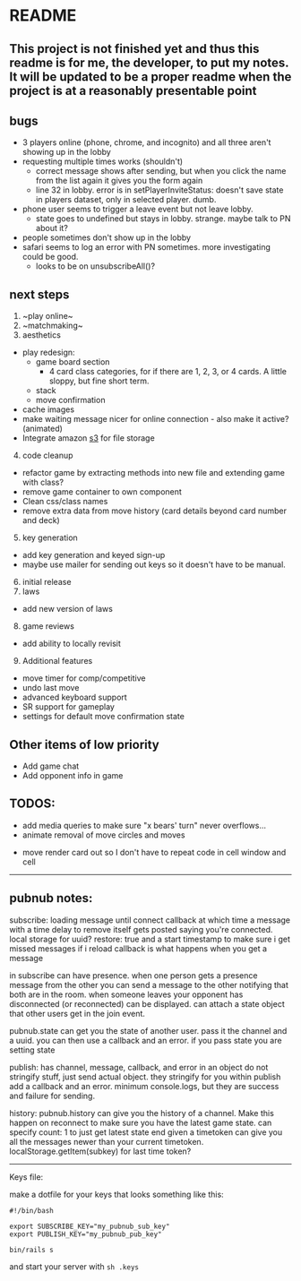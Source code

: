 # README

## This project is not finished yet and thus this readme is for me, the developer, to put my notes. It will be updated to be a proper readme when the project is at a reasonably presentable point

## bugs
- 3 players online (phone, chrome, and incognito) and all three aren't showing up in the lobby
- requesting multiple times works (shouldn't)
  - correct message shows after sending, but when you click the name from the list again it gives you the form again
  - line 32 in lobby. error is in setPlayerInviteStatus: doesn't save state in players dataset, only in selected player. dumb.
- phone user seems to trigger a leave event but not leave lobby.
  - state goes to undefined but stays in lobby. strange. maybe talk to PN about it?
- people sometimes don't show up in the lobby
- safari seems to log an error with PN sometimes. more investigating could be good.
  - looks to be on unsubscribeAll()?

## next steps

1. ~play online~
2. ~matchmaking~
3. aesthetics
  - play redesign:
    - game board section
      - 4 card class categories, for if there are 1, 2, 3, or 4 cards. A little sloppy, but fine short term.
    - stack
    - move confirmation
  - cache images
  - make waiting message nicer for online connection - also make it active? (animated)
  - Integrate amazon [s3](https://aws.amazon.com/s3/) for file storage
4. code cleanup
  - refactor game by extracting methods into new file and extending game with class?
  - remove game container to own component
  - Clean css/class names
  - remove extra data from move history (card details beyond card number and deck)
5. key generation
  - add key generation and keyed sign-up
  - maybe use mailer for sending out keys so it doesn't have to be manual.
6. initial release
7. laws
  - add new version of laws
8. game reviews
  - add ability to locally revisit
9. Additional features
  - move timer for comp/competitive
  - undo last move
  - advanced keyboard support
  - SR support for gameplay
  - settings for default move confirmation state

## Other items of low priority

- Add game chat
- Add opponent info in game

## TODOS:
  - add media queries to make sure "x bears' turn" never overflows...
  - animate removal of move circles and moves <p>
  - move render card out so I don't have to repeat code in cell window and cell

----------
## pubnub notes:
subscribe:
loading message until connect callback at which time a message with a time delay to remove itself gets posted saying you're connected.
local storage for uuid?
restore: true
and a start timestamp to make sure i get missed messages if i reload
callback is what happens when you get a message

in subscribe can have presence. when one person gets a presence message from the other you can send a message to the other notifying that both are in the room. when someone leaves your opponent has disconnected (or reconnected) can be displayed.
can attach a state object that other users get in the join event.

pubnub.state can get you the state of another user. pass it the channel and a uuid. you can then use a callback and an error. if you pass state you are setting state

publish:
has channel, message, callback, and error in an object
do not stringify stuff, just send actual object. they stringify for you
within publish add a callback and an error. minimum console.logs, but they are success and failure for sending.

history:
pubnub.history can give you the history of a channel. Make this happen on reconnect to make sure you have the latest game state.
can specify count: 1 to just get latest state
end given a timetoken can give you all the messages newer than your current timetoken.
localStorage.getItem(subkey) for last time token?

---------

Keys file:

make a dotfile for your keys that looks something like this:

```
#!/bin/bash

export SUBSCRIBE_KEY="my_pubnub_sub_key"
export PUBLISH_KEY="my_pubnub_pub_key"

bin/rails s
```
and start your server with `sh .keys`
